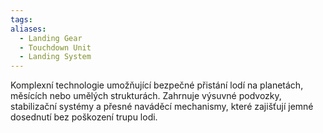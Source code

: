```yaml
---
tags: 
aliases:
  - Landing Gear
  - Touchdown Unit
  - Landing System
---
```

Komplexní technologie umožňující bezpečné přistání lodí na planetách, měsících nebo umělých strukturách. Zahrnuje výsuvné podvozky, stabilizační systémy a přesné naváděcí mechanismy, které zajišťují jemné dosednutí bez poškození trupu lodi.